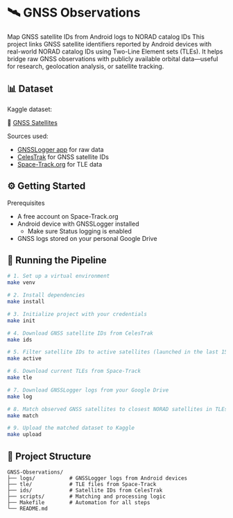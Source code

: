 # 🛰️ GNSS Observations

Map GNSS satellite IDs from Android logs to NORAD catalog IDs
This project links GNSS satellite identifiers reported by Android devices with real-world NORAD catalog IDs using Two-Line Element sets (TLEs). It helps bridge raw GNSS observations with publicly available orbital data—useful for research, geolocation analysis, or satellite tracking.


## 📊 Dataset

Kaggle dataset:

🔗 [GNSS Satellites](https://www.kaggle.com/datasets/evgenyarbatov/gnss-satellites/)

Sources used:

- [GNSSLogger app](https://play.google.com/store/apps/details?id=com.google.android.apps.location.gps.gnsslogger&hl=en) for raw data
- [CelesTrak](https://celestrak.org) for GNSS satellite IDs
- [Space-Track.org](https://www.space-track.org/auth/login) for TLE data

## ⚙️ Getting Started

Prerequisites
- A free account on Space-Track.org
- Android device with GNSSLogger installed
  - Make sure Status logging is enabled
-  GNSS logs stored on your personal Google Drive

## 🚀 Running the Pipeline


```sh
# 1. Set up a virtual environment
make venv  

# 2. Install dependencies
make install  

# 3. Initialize project with your credentials
make init  

# 4. Download GNSS satellite IDs from CelesTrak
make ids  

# 5. Filter satellite IDs to active satellites (launched in the last 15 years)
make active  

# 6. Download current TLEs from Space-Track
make tle  

# 7. Download GNSSLogger logs from your Google Drive
make log  

# 8. Match observed GNSS satellites to closest NORAD satellites in TLEs
make match  

# 9. Upload the matched dataset to Kaggle
make upload  
```

## 📁 Project Structure

```
GNSS-Observations/
├── logs/           # GNSSLogger logs from Android devices
├── tle/            # TLE files from Space-Track
├── ids/            # Satellite IDs from CelesTrak
├── scripts/        # Matching and processing logic
├── Makefile        # Automation for all steps
└── README.md       
```
